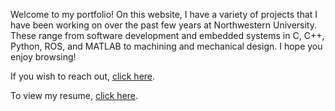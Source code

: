 Welcome to my portfolio! On this website, I have a variety of projects that I 
have been working on over the past few years at Northwestern University. 
These range from software development and embedded systems in C, C++, Python, ROS, 
and MATLAB to machining and mechanical design. I hope you enjoy browsing! 

If you wish to reach out, [click here](mailto:carolineterryn2025@u.northwestern.edu).

To view my resume, [click here](https://github.com/user-attachments/files/18142018/Resume.pdf).
